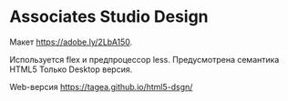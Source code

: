 # Associates Studio Design

Макет https://adobe.ly/2LbA150. 

Используется flex и предпроцессор less.
Предусмотрена семантика HTML5
Только Desktop версия.

Web-версия https://tagea.github.io/html5-dsgn/
